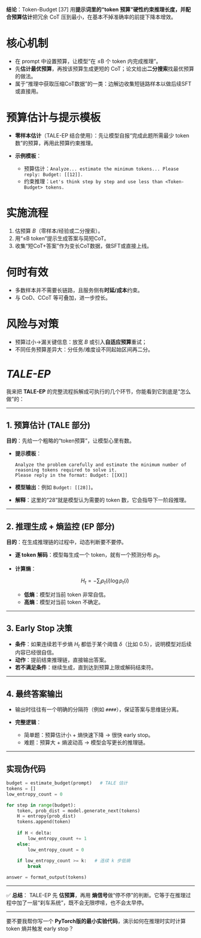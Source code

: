 **结论**：Token-Budget \[37] 用**提示词里的“token 预算”**硬性约束推理长度，并配合**预算估计**把冗余 CoT 压到最小，在基本不掉准确率的前提下降本增效。

# 核心机制

* 在 prompt 中设置预算，让模型“在 ≤B 个 token 内完成推理”。
* 先**估计最优预算**，再按该预算生成更短的 CoT；论文给出**二分搜索**找最优预算的做法。
* 属于“推理中获取压缩CoT数据”的一类：边解边收集短链路样本以做后续SFT或直接用。

# 预算估计与提示模板

* **零样本估计**（TALE-EP 结合使用）：先让模型自报“完成此题所需最少 token 数”的预算，再用此预算约束推理。
* **示例模板**：

  * 预算估计：`Analyze... estimate the minimum tokens... Please reply: Budget: [[12]].`
  * 约束推理：`Let's think step by step and use less than <Token-Budget> tokens.`&#x20;

# 实施流程

1. 估预算 $B$（零样本/经验或二分搜索）。
2. 用“≤B token”提示生成答案与简短CoT。
3. 收集“短CoT+答案”作为变长CoT数据，做SFT或直接上线。

# 何时有效

* 多数样本并不需要长链路，且服务侧有**时延/成本**约束。
* 与 CoD、CCoT 等可叠加，进一步控长。

# 风险与对策

* 预算过小→漏关键信息：放宽 $B$ 或引入**自适应预算**重试；
* 不同任务预算差异大：分任务/难度设不同起始区间再二分。
 
# ***TALE-EP***
我来把 **TALE-EP** 的完整流程拆解成可执行的几个环节，你能看到它到底是“怎么做”的：

---

## **1. 预算估计 (TALE 部分)**

**目的**：先给一个粗略的“token预算”，让模型心里有数。

* **提示模板**：

  ```
  Analyze the problem carefully and estimate the minimum number of reasoning tokens required to solve it. 
  Please reply in the format: Budget: [[XX]]
  ```
* **模型输出**：例如 `Budget: [[28]]`。
* **解释**：这里的“28”就是模型认为需要的 token 数，它会指导下一阶段推理。

---

## **2. 推理生成 + 熵监控 (EP 部分)**

**目的**：在生成推理链的过程中，动态判断要不要停。

* **逐 token 解码**：模型每生成一个 token，就有一个预测分布 $p_t$。
* **计算熵**：

  $$
  H_t = - \sum_i p_t(i) \log p_t(i)
  $$

  * **低熵**：模型对当前 token 非常自信。
  * **高熵**：模型对当前 token 不确定。

---

## **3. Early Stop 决策**

* **条件**：如果连续若干步熵 $H_t$ 都低于某个阈值 $\delta$（比如 0.5），说明模型对后续内容已经很自信。
* **动作**：提前结束推理链，直接输出答案。
* **若不满足条件**：继续生成，直到达到预算上限或解码结束符。

---

## **4. 最终答案输出**

* 输出时往往有一个明确的分隔符（例如 `####`），保证答案与思维链分离。
* **完整逻辑**：

  * 简单题：预算估计小 + 熵快速下降 → 很快 early stop。
  * 难题：预算大 + 熵波动高 → 模型会写更长的推理链。

---

## **实现伪代码**

```python
budget = estimate_budget(prompt)   # TALE 估计
tokens = []
low_entropy_count = 0

for step in range(budget):
    token, prob_dist = model.generate_next(tokens)
    H = entropy(prob_dist)
    tokens.append(token)
    
    if H < delta:
        low_entropy_count += 1
    else:
        low_entropy_count = 0
    
    if low_entropy_count >= k:   # 连续 k 步低熵
        break

answer = format_output(tokens)
```

---

✅ **总结**：
TALE-EP 先 **估预算**，再用 **熵信号**做“停不停”的判断。它等于在推理过程中加了一层“刹车系统”，既不会无限啰嗦，也不会太早停。

---

要不要我帮你写一个 **PyTorch版的最小实验代码**，演示如何在推理时实时计算 token 熵并触发 early stop？

